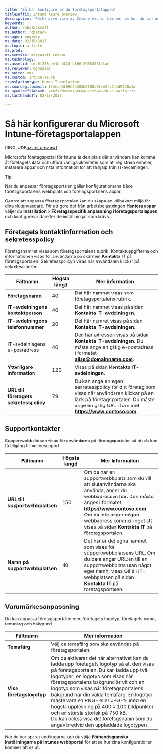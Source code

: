 ```yaml
---
title: "Så här konfigurerar du företagsportalappen"
titleSuffix: Intune Azure preview
description: "Förhandsversion av Intune Azure: Läs mer om hur du kan använda företagsspecifik anpassning i företagsportalappen. "
keywords: 
author: robstackmsft
ms.author: robstack
manager: angrobe
ms.date: 02/15/2017
ms.topic: article
ms.prod: 
ms.service: microsoft-intune
ms.technology: 
ms.assetid: dec6f258-ee1b-4824-bf66-29053051a1ae
ms.reviewer: mghadial
ms.suite: ems
ms.custom: intune-azure
translationtype: Human Translation
ms.sourcegitcommit: 153cce3809e24303b8f88a833e2fc7bdd9428a4a
ms.openlocfilehash: 9ebfadd945916b6be8225b9e07d67100e3f91222
ms.lasthandoff: 02/18/2017

---
```


# <a name="how-to-configure-the-microsoft-intune-company-portal-app"></a>Så här konfigurerar du Microsoft Intune-företagsportalappen

[!INCLUDE[azure_preview](../includes/azure_preview.md)]

Microsofts företagsportal för Intune är den plats där användare kan komma åt företagets data och utföra vanliga aktiviteter som att registrera enheter, installera appar och hitta information för att få hjälp från IT-avdelningen.

> [!Tip]
> När du anpassar företagsportalen gäller konfigurationerna både företagsportalens webbplats och företagsportalens appar.

Genom att anpassa företagsportalen kan du skapa en välbekant miljö för dina slutanvändare. För att göra det från arbetsbelastningen **Hantera appar** väljer du **Installation** > **Företagsspecifik anpassning i företagsportalappen** och konfigurerar därefter de inställningar som krävs.

## <a name="company-contact-information-and-privacy-statement"></a>Företagets kontaktinformation och sekretesspolicy
Företagsnamnet visas som företagsportalens rubrik. Kontaktuppgifterna och informationen visas för användarna på skärmen **Kontakta IT** på företagsportalen. Sekretesspolicyn visas när användaren klickar på sekretesslänken.


|Fältnamn|Högsta längd|Mer information|
|-|-|-|
|**Företagsnamn**|40|Det här namnet visas som företagsportalens rubrik.|
|**IT-avdelningens kontaktperson**|40|Det här namnet visas på sidan **Kontakta IT-avdelningen**.|
|**IT-avdelningens telefonnummer**|20|Det här numret visas på sidan **Kontakta IT-avdelningen**.|
|IT-avdelningens e-postadress|40|Den här adressen visas på sidan **Kontakta IT-avdelningen**. Du måste ange en giltig e-postadress i formatet **alias@domainname.com**.|
|**Ytterligare information**|120|Visas på sidan **Kontakta IT-avdelningen**.|
|**URL till företagets sekretesspolicy**|79|Du kan ange en egen sekretesspolicy för ditt företag som visas när användaren klickar på en länk på företagsportalen. Du måste ange en giltig URL i formatet **https://www.contoso.com**.|

## <a name="support-contacts"></a>Supportkontakter
Supportwebbplatsen visas för användarna på företagsportalen så att de kan få tillgång till onlinesupport.



|Fältnamn|Högsta längd|Mer information|
|-|-|-|
|**URL till supportwebbplatsen**|150|Om du har en supportwebbplats som du vill att slutanvändarna ska använda, anger du webbadressen här. Den måste anges i formatet **https://www.contoso.com**. Om du inte anger någon webbadress kommer inget att visas på sidan **Kontakta IT** på företagsportalen.|
|**Namn på supportwebbplatsen**|40|Det här är det egna namnet som visas för supportwebbplatsens URL. Om du bara anger URL:en till en supportwebbplats utan något eget namn, visas Gå till IT-webbplatsen på sidan **Kontakta IT** på företagsportalen.

## <a name="company-branding-customization"></a>Varumärkesanpassning
Du kan anpassa företagsportalen med företagets logotyp, företagets namn, temafärg och bakgrund.



|Fältnamn|Mer information|
|-|-|
|**Temafärg**|Välj en temafärg som ska användas på företagsportalen.|
|**Visa företagslogotyp**|Om du aktiverar det här alternativet kan du ladda upp företagets logotyp så att den visas på företagsportalen. Du kan ladda upp två logotyper: en logotyp som visas när företagsportalens bakgrund är vit och en logotyp som visas när företagsportalens bakgrund har din valda temafärg. En logotyp måste vara en PNG- eller JPG-fil med en högsta upplösning på 400 × 100 bildpunkter och en största storlek på 750 kB.<br>Du kan också visa det företagsnamn som du angav bredvid den uppladdade logotypen.|

När du har sparat ändringarna kan du välja **Förhandsgranska inställningarna på Intunes webbportal** för att se hur dina konfigurationer kommer att se ut.

